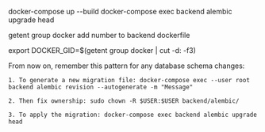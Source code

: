 docker-compose up --build
docker-compose exec backend alembic upgrade head

getent group docker
add number to backend dockerfile

export DOCKER_GID=$(getent group docker | cut -d: -f3)


From now on, remember this pattern for any database schema changes:

    1. To generate a new migration file: docker-compose exec --user root backend alembic revision --autogenerate -m "Message"

    2. Then fix ownership: sudo chown -R $USER:$USER backend/alembic/

    3. To apply the migration: docker-compose exec backend alembic upgrade head